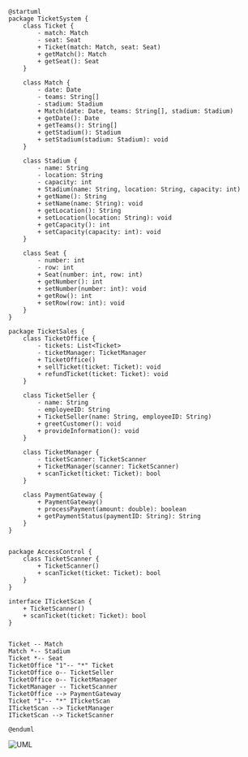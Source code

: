 ```
@startuml
package TicketSystem {
    class Ticket {
        - match: Match
        - seat: Seat
        + Ticket(match: Match, seat: Seat)
        + getMatch(): Match
        + getSeat(): Seat
    }

    class Match {
        - date: Date
        - teams: String[]
        - stadium: Stadium
        + Match(date: Date, teams: String[], stadium: Stadium)
        + getDate(): Date
        + getTeams(): String[]
        + getStadium(): Stadium
        + setStadium(stadium: Stadium): void
    }

    class Stadium {
        - name: String
        - location: String
        - capacity: int
        + Stadium(name: String, location: String, capacity: int)
        + getName(): String
        + setName(name: String): void
        + getLocation(): String
        + setLocation(location: String): void
        + getCapacity(): int
        + setCapacity(capacity: int): void
    }

    class Seat {
        - number: int
        - row: int
        + Seat(number: int, row: int)
        + getNumber(): int
        + setNumber(number: int): void
        + getRow(): int
        + setRow(row: int): void
    }
}

package TicketSales {
    class TicketOffice {
        - tickets: List<Ticket>
        - ticketManager: TicketManager
        + TicketOffice()
        + sellTicket(ticket: Ticket): void
        + refundTicket(ticket: Ticket): void
    }

    class TicketSeller {
        - name: String
        - employeeID: String
        + TicketSeller(name: String, employeeID: String)
        + greetCustomer(): void
        + provideInformation(): void
    }

    class TicketManager {
        - ticketScanner: TicketScanner
        + TicketManager(scanner: TicketScanner)
        + scanTicket(ticket: Ticket): bool
    }

    class PaymentGateway {
        + PaymentGateway()
        + processPayment(amount: double): boolean
        + getPaymentStatus(paymentID: String): String
    }
}


package AccessControl {
    class TicketScanner {
        + TicketScanner()
        + scanTicket(ticket: Ticket): bool
    }
}

interface ITicketScan {
    + TicketScanner()
    + scanTicket(ticket: Ticket): bool
}


Ticket -- Match
Match *-- Stadium
Ticket *-- Seat
TicketOffice "1"-- "*" Ticket
TicketOffice o-- TicketSeller
TicketOffice o-- TicketManager
TicketManager -- TicketScanner
TicketOffice --> PaymentGateway
Ticket "1"-- "*" ITicketScan
ITicketScan --> TicketManager
ITicketScan --> TicketScanner
    
@enduml
```

<img src="https://www.plantuml.com/plantuml/dsvg/hLN1Jjn03BtdAw8zpK8uzBgg41L85HAqLPTRrOD9l3GYCxEQSK2hYd_lXBYDdGchgkeUGiRFVdwsyUGY4WJgRLVieNw41oplsleHQNk8XBRyMPJfLtSG8mDi6dvdfGMgVspAs-6FC4S4sfJRzFnZFELm8qCguRaMhWz8hxXPiwF61lS4JGbUYadc6A1KDa2uAQ_IKnW9mSR4GQ5r3z--I_K4JTlRX8ql8lceQkAhvZHL5ZshQuWowp5Q8tS3arbFN1fcki4XrnKdV9u_-J_vjidxnBZgb0EBlmK8S-TheDQx1QY6FTGj7JPbw-IqcTr8nYeZgdJyh5UVKkpK45akOvASwzGCDvnlcKNWax0ZR9UiTM3JrKO1wehUx3u2wTRtzXw38axMu9_dkOP88xmhTihRz-gp99OXoR9Oy5V_l1W-s3dfhCANOdwFG8TnuHhvlDkrDQeEq2kGbkccZVH-T3lFy5jmYJric8UFGf_aDsiblEj6q8nKpB5GUy1TxvfZplb4kTwK1CFVB1NQVUSFYDTN6NYgoFGEBSIfkGT4kkmZUPiYyyhsmJ-r3LwxdG-MT-DuHTpXXL5jQt1k6WKVHJ95OEAYkvfGChtLz7llkrpY5pXOTFGH29_X83IUpY2praseCKRsC61zxrAknlVt7N8k1AUNWRst1DH7inzFOWXgYceJFjH3jallAFXExOBgX5Al4FCFJU8sjOumxA36ydgY_B-PYcAqbcTd_BKUFy4dwSoV0VOOJGXKg4jWzMwLxAkJ5TDhr2TChaEEwfj0dP8cLQ2EJkZvxF-4SQ59zAqGxqEipfoZAl45kgQttIy0" alt="UML">



